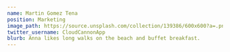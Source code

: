 ```yaml
---
name: Martin Gomez Tena
position: Marketing
image_path: https://source.unsplash.com/collection/139386/600x600?a=.png
twitter_username: CloudCannonApp
blurb: Anna likes long walks on the beach and buffet breakfast.
---
```

